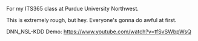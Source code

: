 For my ITS365 class at Purdue University Northwest.

This is extremely rough, but hey. Everyone's gonna do awful at first. 

DNN_NSL-KDD Demo: https://www.youtube.com/watch?v=tfSvSWbpWsQ
